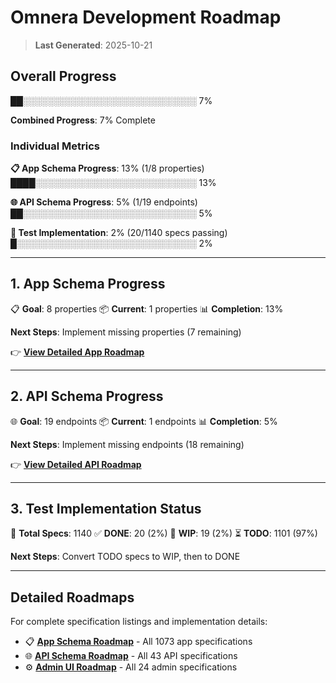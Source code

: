 # Omnera Development Roadmap

> **Last Generated**: 2025-10-21

## Overall Progress

██░░░░░░░░░░░░░░░░░░░░░░░░░░░░ 7%

**Combined Progress**: 7% Complete

### Individual Metrics

**📋 App Schema Progress**: 13% (1/8 properties)
████░░░░░░░░░░░░░░░░░░░░░░░░░░ 13%

**🌐 API Schema Progress**: 5% (1/19 endpoints)
██░░░░░░░░░░░░░░░░░░░░░░░░░░░░ 5%

**🧪 Test Implementation**: 2% (20/1140 specs passing)
█░░░░░░░░░░░░░░░░░░░░░░░░░░░░░ 2%

---

## 1. App Schema Progress

📋 **Goal**: 8 properties
📦 **Current**: 1 properties
📊 **Completion**: 13%

**Next Steps**: Implement missing properties (7 remaining)

👉 **[View Detailed App Roadmap](specs/app/ROADMAP.md)**

---

## 2. API Schema Progress

🌐 **Goal**: 19 endpoints
📦 **Current**: 1 endpoints
📊 **Completion**: 5%

**Next Steps**: Implement missing endpoints (18 remaining)

👉 **[View Detailed API Roadmap](specs/api/ROADMAP.md)**

---

## 3. Test Implementation Status

🧪 **Total Specs**: 1140
✅ **DONE**: 20 (2%)
🚧 **WIP**: 19 (2%)
⏳ **TODO**: 1101 (97%)

**Next Steps**: Convert TODO specs to WIP, then to DONE

---

## Detailed Roadmaps

For complete specification listings and implementation details:

- 📋 **[App Schema Roadmap](specs/app/ROADMAP.md)** - All 1073 app specifications
- 🌐 **[API Schema Roadmap](specs/api/ROADMAP.md)** - All 43 API specifications
- ⚙️ **[Admin UI Roadmap](specs/admin/ROADMAP.md)** - All 24 admin specifications
